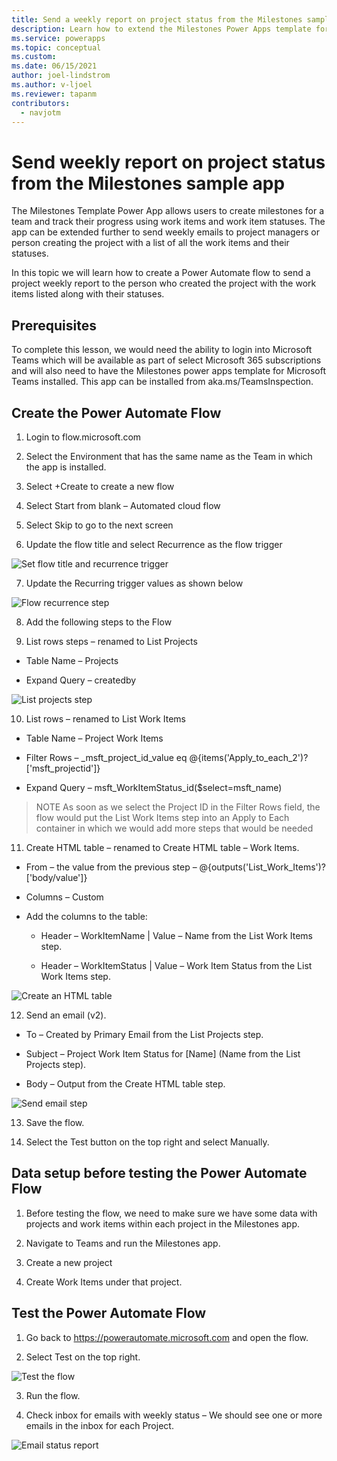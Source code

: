 ```yaml
---
title: Send a weekly report on project status from the Milestones sample app
description: Learn how to extend the Milestones Power Apps template for Microsoft Teams to send a weekly summary of the status of work items for a project.
ms.service: powerapps
ms.topic: conceptual
ms.custom: 
ms.date: 06/15/2021
author: joel-lindstrom
ms.author: v-ljoel
ms.reviewer: tapanm
contributors:
  - navjotm
---
```


# Send weekly report on project status from the Milestones sample app

The Milestones Template Power App allows users to create milestones for a team and track their progress using work items and work item statuses. The app can be extended further to send weekly emails to project managers or person creating the project with a list of all the work items and their statuses.

In this topic we will learn how to create a Power Automate flow to send a project weekly report to the person who created the project with the work items listed along with their statuses.

## Prerequisites

To complete this lesson, we would need the ability to login into Microsoft Teams which will be available as part of select Microsoft 365 subscriptions and will also need to have the Milestones power apps template for Microsoft Teams installed. This app can be installed from aka.ms/TeamsInspection.

## Create the Power Automate Flow

1.  Login to flow.microsoft.com

2.  Select the Environment that has the same name as the Team in which the app is installed.

3.  Select +Create to create a new flow

4.  Select Start from blank – Automated cloud flow

5.  Select Skip to go to the next screen

6.  Update the flow title and select Recurrence as the flow trigger

![Set flow title and recurrence trigger](media/extend-milestones-weekly-report/flow-recurrence.png "Set flow title and recurrence trigger")

7.  Update the Recurring trigger values as shown below

![Flow recurrence step](media/extend-milestones-weekly-report/recurrence-step.png "R")

8.  Add the following steps to the Flow

9.  List rows steps – renamed to List Projects

  - Table Name – Projects

  - Expand Query – createdby

![List projects step](media/extend-milestones-weekly-report/list-projects.png "List projects step")

10.  List rows – renamed to List Work Items

  - Table Name – Project Work Items

  - Filter Rows – \_msft_project_id_value eq @{items('Apply_to_each_2')?['msft_projectid']}

  - Expand Query – msft_WorkItemStatus_id(\$select=msft_name)

>NOTE
> As soon as we select the Project ID in the Filter Rows field, the flow would put the List Work Items step into an Apply to Each container in which we would add more steps that would be needed



11.  Create HTML table – renamed to Create HTML table – Work Items.

  - From – the value from the previous step –  @{outputs('List_Work_Items')?['body/value']}

  - Columns – Custom

  - Add the columns to the table:

    - Header – WorkItemName \| Value – Name from the List Work Items step.

    - Header – WorkItemStatus \| Value – Work Item Status from the List Work Items step.

![Create an HTML table](media/extend-milestones-weekly-report/create-html-table.png "Create an HTML table")

12.  Send an email (v2).
- To – Created by Primary Email from the List Projects step.

- Subject – Project Work Item Status for [Name] (Name from the List Projects
    step).

- Body – Output from the Create HTML table step.

![Send email step](media/extend-milestones-weekly-report/send-email.png "Send email step")

13.  Save the flow.

14.  Select the Test button on the top right and select Manually.

## Data setup before testing the Power Automate Flow

1.  Before testing the flow, we need to make sure we have some data with projects and work items within each project in the Milestones app.

2.  Navigate to Teams and run the Milestones app.

3.  Create a new project

4.  Create Work Items under that project.

## Test the Power Automate Flow

1.  Go back to https://powerautomate.microsoft.com and open the flow.

2.  Select Test on the top right.

![Test the flow](media/extend-milestones-weekly-report/test-flow.png "Test the flow")

3.  Run the flow.

4.  Check inbox for emails with weekly status – We should see one or more emails in the inbox for each Project.

![Email status report](media/extend-milestones-weekly-report/status-report.png "Email status report")